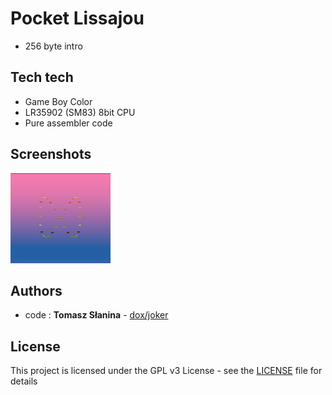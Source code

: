 # Pocket Lissajou
* 256 byte intro

## Tech tech
* Game Boy Color
* LR35902 (SM83) 8bit CPU 
* Pure assembler code
## Screenshots
![Screenshot](pl.png)
## Authors
* code : **Tomasz Słanina** - [dox/joker](https://github.com/tslanina)

## License
This project is licensed under the GPL v3 License - see the [LICENSE](LICENSE) file for details

